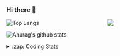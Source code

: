 ### Hi there 👋

<!--
**tao8687/tao8687** is a ✨ _special_ ✨ repository because its `README.md` (this file) appears on your GitHub profile.

Here are some ideas to get you started:

- 🔭 I’m currently working on ...
- 🌱 I’m currently learning ...
- 👯 I’m looking to collaborate on ...
- 🤔 I’m looking for help with ...
- 💬 Ask me about ...
- 📫 How to reach me: ...
- 😄 Pronouns: ...
- ⚡ Fun fact: ...
-->

<img align='right' src="https://media.giphy.com/media/M9gbBd9nbDrOTu1Mqx/giphy.gif" width="240">

  
![Top Langs](https://github-readme-stats.vercel.app/api/top-langs/?username=tao8687&layout=compact&title_color=23238E&text_color=A67D3D)

![Anurag's github stats](https://github-readme-stats.vercel.app/api?username=tao8687&show_icons=true&&text_color=A67D3D&title_color=23238E&show_icons=false&count_private=true&hide=stars)

<details>
  <summary>:zap: Coding Stats</summary>
  <br>
    
<!--START_SECTION:waka-->
![Code Time](http://img.shields.io/badge/Code%20Time-1%2C366%20hrs%2040%20mins-blue)

![Profile Views](http://img.shields.io/badge/Profile%20Views-5-blue)

**🐱 My GitHub Data** 

> 📦 1.5 MB Used in GitHub's Storage 
 > 
> 🏆 252 Contributions in the Year 2023
 > 
> 🚫 Not Opted to Hire
 > 
> 📜 50 Public Repositories 
 > 
> 🔑 22 Private Repositories 
 > 
**I'm an Early 🐤** 

```text
🌞 Morning                1122 commits        █████████████████████░░░░   84.62 % 
🌆 Daytime                84 commits          ██░░░░░░░░░░░░░░░░░░░░░░░   06.33 % 
🌃 Evening                116 commits         ██░░░░░░░░░░░░░░░░░░░░░░░   08.75 % 
🌙 Night                  4 commits           ░░░░░░░░░░░░░░░░░░░░░░░░░   00.30 % 
```
📅 **I'm Most Productive on Wednesday** 

```text
Monday                   191 commits         ████░░░░░░░░░░░░░░░░░░░░░   14.40 % 
Tuesday                  178 commits         ███░░░░░░░░░░░░░░░░░░░░░░   13.42 % 
Wednesday                243 commits         █████░░░░░░░░░░░░░░░░░░░░   18.33 % 
Thursday                 169 commits         ███░░░░░░░░░░░░░░░░░░░░░░   12.75 % 
Friday                   187 commits         ████░░░░░░░░░░░░░░░░░░░░░   14.10 % 
Saturday                 182 commits         ███░░░░░░░░░░░░░░░░░░░░░░   13.73 % 
Sunday                   176 commits         ███░░░░░░░░░░░░░░░░░░░░░░   13.27 % 
```


📊 **This Week I Spent My Time On** 

```text
🕑︎ Time Zone: Asia/Shanghai

💬 Programming Languages: 
Python                   18 mins             ██████████░░░░░░░░░░░░░░░   40.49 % 
C++                      15 mins             ████████░░░░░░░░░░░░░░░░░   33.65 % 
C                        9 mins              █████░░░░░░░░░░░░░░░░░░░░   20.78 % 
Markdown                 1 min               █░░░░░░░░░░░░░░░░░░░░░░░░   03.68 % 
Text                     0 secs              ░░░░░░░░░░░░░░░░░░░░░░░░░   01.32 % 

🔥 Editors: 
VS Code                  44 mins             █████████████████████████   100.00 % 

🐱‍💻 Projects: 
vc0768                   16 mins             █████████░░░░░░░░░░░░░░░░   35.93 % 
caffe                    14 mins             ████████░░░░░░░░░░░░░░░░░   31.29 % 
VisualGLM-6B             11 mins             ██████░░░░░░░░░░░░░░░░░░░   25.39 % 
pto2caffe                2 mins              █░░░░░░░░░░░░░░░░░░░░░░░░   05.54 % 
RoadMarkingExtraction    0 secs              ░░░░░░░░░░░░░░░░░░░░░░░░░   01.23 % 

💻 Operating System: 
Linux                    44 mins             █████████████████████████   100.00 % 
```

**I Mostly Code in Python** 

```text
Python                   9 repos             ████████░░░░░░░░░░░░░░░░░   31.03 % 
C++                      7 repos             ██████░░░░░░░░░░░░░░░░░░░   24.14 % 
JavaScript               2 repos             ██░░░░░░░░░░░░░░░░░░░░░░░   06.90 % 
Batchfile                1 repo              █░░░░░░░░░░░░░░░░░░░░░░░░   03.45 % 
HTML                     1 repo              █░░░░░░░░░░░░░░░░░░░░░░░░   03.45 % 
```



**Timeline**

![Lines of Code chart](https://raw.githubusercontent.com/tao8687/tao8687/master/assets/bar_graph.png)


 Last Updated on 08/09/2023 01:09:39 UTC
<!--END_SECTION:waka-->
</details>
